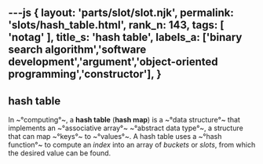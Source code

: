 ---js
{
  layout: 'parts/slot/slot.njk',
  permalink: 'slots/hash_table.html',
  rank_n: 143,
  tags: [ 'notag' ],
  title_s: 'hash table',
  labels_a: ['binary search algorithm','software development','argument','object-oriented programming','constructor'],
}
---
## hash table

In ~°computing°~, a <b>hash table</b> (<b>hash map</b>) is a ~°data structure°~ that implements an ~°associative array°~ ~°abstract data type°~, a structure that can map ~°keys°~ to ~°values°~. A hash table uses a ~°hash function°~ to compute an <i>index</i> into an array of <i>buckets</i> or <i>slots</i>, from which the desired value can be found.
